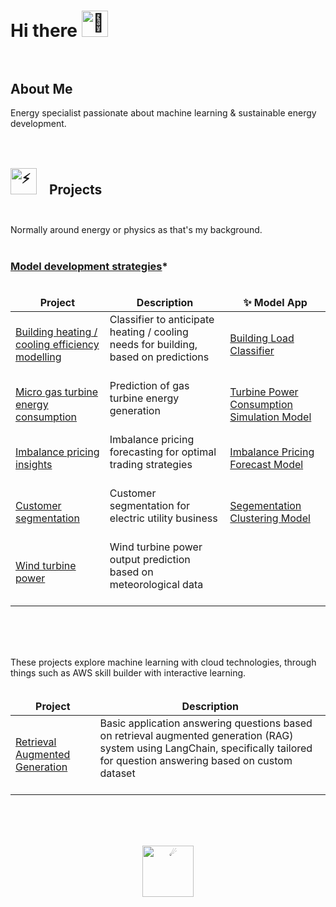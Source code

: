 # Hi there <img src="https://fonts.gstatic.com/s/e/notoemoji/latest/1f44b/512.gif" alt="👋" width="42" height="42" style="margin: 0px 15px 0px 0px;"><br><br>

## About Me

Energy specialist passionate about machine learning & sustainable energy development.<br><br><br>

## <img src="https://fonts.gstatic.com/s/e/notoemoji/latest/26a1/512.gif" alt="⚡" width="42" height="42" style="margin: 0px 15px 0px 0px;"> Projects<br><br>

Normally around energy or physics as that's my background.<br><br>

### [Model development strategies](https://github.com/JeffM-Code/PortfolioWork/blob/main/ML/DevelopmentDetails/README.md)*<br><br>

<table>
  <thead align="center">
    <tr border: none;>
      <td><b>Project</b></td>
      <td><b>Description</b></td>
      <td><b>✨ Model App</b></td>
    </tr>
  </thead>
  <tbody>
    <tr>
       <td><a href="https://github.com/JeffM-Code/PortfolioWork/tree/main/ML/BuildingEnergyEfficiency">Building heating / cooling efficiency modelling<a></td>
       <td>Classifier to anticipate heating / cooling needs for building, based on predictions<br><br></td>
       </td>
       <td><a href="https://github.com/JeffM-Code/BuildingLoadClassifier">Building Load Classifier</a></td>
    </tr>
    <tr>
    <td><a href="https://github.com/JeffM-Code/PortfolioWork/tree/main/ML/GasTurbineConsumption">Micro gas turbine energy consumption</a></td>
    <td>Prediction of gas turbine energy generation<br><br></td>
    </td>
    <td><a href="https://github.com/JeffM-Code/TurbinePowerConsumptionSimulationModel">Turbine Power Consumption Simulation Model</a></td>
    </tr>
    <tr>
    <td><a href="https://github.com/JeffM-Code/PortfolioWork/tree/main/ML/ImbalancePricing">Imbalance pricing insights</a></td>
    <td>Imbalance pricing forecasting for optimal trading strategies<br><br></td>
    </td>
    <td><a href="https://github.com/JeffM-Code/ImbalancePricingForecastModel">Imbalance Pricing Forecast Model</a></td>
    </tr>
    <tr>
    <td><a href="https://github.com/JeffM-Code/PortfolioWork/tree/main/ML/CustomerSegmentation">Customer segmentation</a></td>
    <td>Customer segmentation for electric utility business<br><br></td>
    </td>
    <td><a href="https://github.com/JeffM-Code/SegementationClusteringModel">Segementation Clustering Model</a></td>
    </tr>
    <tr>
    <td><a href="https://github.com/JeffM-Code/PortfolioWork/tree/main/ML/WindTurbinePower">Wind turbine power</a></td>
    <td>Wind turbine power output prediction based on meteorological data<br><br></td>
    </td>
    </tr>
  </tbody>
</table>

<br><br><br>

These projects explore machine learning with cloud technologies, through things such as AWS skill builder with interactive learning.<br><br>

<table>
  <thead align="center">
    <tr border: none;>
      <td><b>Project</b></td>
      <td><b>Description</b></td>
    </tr>
  </thead>
  <tbody>
    <tr>
       <td><a href="https://github.com/JeffM-Code/PortfolioWork/tree/main/ML/GenerativeModel">Retrieval Augmented Generation<a></td>
       <td>Basic application answering questions based on retrieval augmented generation (RAG) system using LangChain, specifically tailored for question answering based on custom dataset<br><br></td>
       </td>
    </tr>
  </tbody>
</table>

<br><br><br>

<div align="center">
    <img src="https://fonts.gstatic.com/s/e/notoemoji/latest/2604_fe0f/512.gif" alt="☄" width="82" height="82"/>
</div>

<br><br><br>
